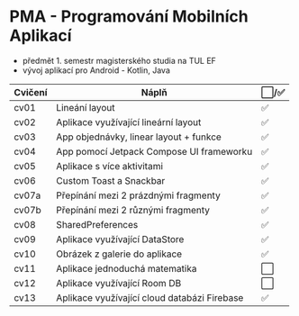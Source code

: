 # PMA - Programování Mobilních Aplikací
- předmět 1. semestr magisterského studia na TUL EF
- vývoj aplikací pro Android - Kotlin, Java

| Cvičení | Náplň | ⬜/✅ |
| --- | --- | --- |
| cv01 | Lineání layout | ✅ |
| cv02 | Aplikace využívající lineární layout | ✅ |
| cv03 | App objednávky, linear layout + funkce | ✅ |
| cv04 | App pomocí Jetpack Compose UI frameworku | ✅ |
| cv05 | Aplikace s více aktivitami | ✅ |
| cv06 | Custom Toast a Snackbar | ✅ |
| cv07a | Přepínání mezi 2 prázdnými fragmenty | ✅ |
| cv07b | Přepínání mezi 2 různými fragmenty | ✅ |
| cv08 | SharedPreferences | ✅ |
| cv09 | Aplikace využívající DataStore | ✅ |
| cv10 | Obrázek z galerie do aplikace | ✅ |
| cv11 | Aplikace jednoduchá matematika | ⬜ |
| cv12 | Aplikace využívající Room DB | ⬜ |
| cv13 | Aplikace využívající cloud databázi Firebase | ✅ |

